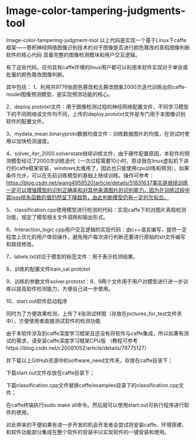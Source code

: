 # Image-color-tampering-judgments-tool
Image-color-tampering-judgment-tool
以上代码是实现一个基于Linux下caffe框架——卷积神经网络图像识别技术的对于图像是否进行颜色篡改的真假图像判断软件的核心代码
具备完整的图像检测模块和用户交互逻辑。 

有了这些代码，任何具有caffe环境的linux用户都可以利用本软件实现对于单张或批量的颜色篡改图像判断。

其中包括：
1、利用共9776张颜色篡改和无篡改图象2000次迭代训练出的caffe-model图像预测模型，是实现预测功能的核心。

2、deploy.prototxt文件：用于图像检测过程的神经网络配置文件，不同学习模型下的不同网络该文件均不同，上传的deploy.prototxt文件是专门用于本图像识别软件的配置文件。

3、mydata_mean.binaryproto数据均值文件：训练数据图片的均值，在测试时使用以加快检测速度。

4、solver_iter_2000.solverstate继续训练文件，由于硬件配置原因，本软件的预测模型经过了2000次训练迭代（一次过程需要10小时，原谅我在linux虚拟机下进行的caffe框架安装，windows太难用了，因此也只能使用cpu训练和预测），如果条件允许，可以在先前训练模型的基础上继续训练。操作可参考：https://blog.csdn.net/wang4959520/article/details/51831637事实是继续训练一定可以增强模型的识别正确率和对其他来源图片的识别能力，因为在训练过程中其loss损失函数的值仍然呈下降趋势，由此判断模型仍有一定的欠拟合。

5、classification.cpp使用模型进行检测的代码：实现caffe下的对图片真假检测功能，规定了模型相关文件调用和输出形式。

6、Interaction_logic.cpp用户交互逻辑的实现代码：由c++语言编写，提供一定程度上优化的用户体验操作，避免用户每次进行判断还要进行原始的sh文件编写和路径修改。

7、labels.txt对应于模型的标签文件：用于表示检测结果。

8、训练的配置文件train_val.prototxt

9、训练的参数文件solver.prototxt：8、9两个文件用于用户对模型进行进一步训练以提高软件检测能力，方便自己进一步使用。

10、start.out软件启动程序

同时为了方便效果检测，上传了4张测试样图（存放在pictures_for_test文件夹中），方便使用者直接测试软件的检测功能

由于本软件涉及到caffe深度学习框架且还没有将软件与caffe集成，所以如果有测试的需求，请安装caffe深度学习框架CPU版
（教程可参考https://blog.csdn.net/c20081052/article/details/79775127）

并下载以上GitHub资源中的software_need文件夹，存放在caffe目录下；

下载start.out文件存放在caffe目录下；

下载classification.cpp文件替换caffe/examples目录下的classification.cpp文件；

在caffe终端执行sudo make all命令。然后就可以使用start.out可执行程序进行软件的使用。

对此带来的不便如果有进一步开发的机会开发者会尝试将安装caffe、环境搭建、和软件功能部分集成在整个软件的安装中以实现软件的一键安装和使用。
